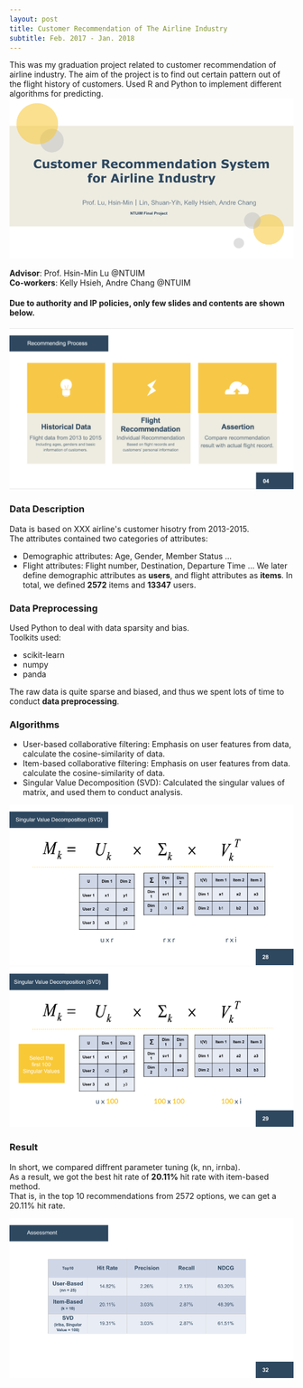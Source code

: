 ```yaml
---
layout: post
title: Customer Recommendation of The Airline Industry
subtitle: Feb. 2017 - Jan. 2018
---
```

This was my graduation project related to customer recommendation of airline industry.
The aim of the project is to find out certain pattern out of the flight history of customers.
Used R and Python to implement different algorithms for predicting.
![image-title-here](/img/Cover.jpg)   

**Advisor**: Prof. Hsin-Min Lu @NTUIM  
**Co-workers**: Kelly Hsieh, Andre Chang @NTUIM  

#### Due to authority and IP policies, only few slides and contents are shown below.
![image-title-here](/img/Pic1.png)  

### Data Description
Data is based on XXX airline's customer hisotry from 2013-2015.  
The attributes contained two categories of attributes:  
- Demographic attributes: Age, Gender, Member Status ...   
- Flight attributes: Flight number, Destination, Departure Time ... 
We later define demographic attributes as **users**, and flight attributes as **items**.
In total, we defined **2572** items and **13347** users.  

### Data Preprocessing
Used Python to deal with data sparsity and bias.  
Toolkits used:
- scikit-learn
- numpy
- panda  
  
The raw data is quite sparse and biased, and thus we spent lots of time to conduct **data preprocessing**.   

### Algorithms
- User-based collaborative filtering: Emphasis on user features from data, calculate the cosine-similarity of data.  
- Item-based collaborative filtering: Emphasis on user features from data. calculate the cosine-similarity of data.  
- Singular Value Decomposition (SVD): Calculated the singular values of matrix, and used them to conduct analysis.

![image-title-here](/img/SVD1.png)  
![image-title-here](/img/SVD2.png)  

### Result  
In short, we compared diffrent parameter tuning (k, nn, irnba).  
As a result, we got the best hit rate of **20.11%** hit rate with item-based method.  
That is, in the top 10 recommendations from 2572 options, we can get a 20.11% hit rate.  

![image-title-here](/img/assessment.png) 
